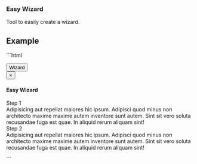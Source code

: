 
### Easy Wizard
Tool to easily create a wizard.

## Example

´´´html


<!DOCTYPE html>
<html lang="en">
<head>
    <meta charset="UTF-8">
    <title></title>
    <link rel="stylesheet" href="//maxcdn.bootstrapcdn.com/bootstrap/3.3.5/css/bootstrap.min.css">
    <link rel="stylesheet" href="//maxcdn.bootstrapcdn.com/bootstrap/3.3.5/css/bootstrap-theme.min.css">
    <script src="//code.jquery.com/jquery-2.1.4.js"></script>
    <script src="//maxcdn.bootstrapcdn.com/bootstrap/3.3.5/js/bootstrap.min.js"></script>
    <link rel="stylesheet" href="easyWizard.css">
</head>
<body>
    <div class="text-center">
        <button type="button" class="btn btn-primary btn-lg" data-toggle="modal" data-target="#myModal">
            Wizard
        </button>
    </div>
    <div class="modal fade" id="myModal" tabindex="-1" role="dialog" aria-labelledby="myModalLabel">
        <div class="modal-dialog" role="document">
            <div class="modal-content">
                <div class="modal-header">
                    <button type="button" class="close" data-dismiss="modal" aria-label="Close"><span aria-hidden="true">&times;</span></button>
                    <h4 class="modal-title" id="myModalLabel">Easy Wizard</h4>
                </div>
                <div class="modal-body wizard-content">
                    <div class="wizard-step">
                        Step 1 <br>
                        Adipisicing aut repellat maiores hic ipsum. Adipisci quod minus non architecto maxime maxime autem inventore sunt autem. Sint sit vero soluta recusandae fuga est quae. In aliquid rerum aliquam sint!
                    </div>
                    <div class="wizard-step">
                        Step 2 <br>
                        Adipisicing aut repellat maiores hic ipsum. Adipisci quod minus non architecto maxime maxime autem inventore sunt autem. Sint sit vero soluta recusandae fuga est quae. In aliquid rerum aliquam sint!
                    </div>
                </div>
                <div class="modal-footer wizard-buttons">
                    <!-- The wizard button will be inserted here. -->
                </div>
            </div>
        </div>
    </div>
    <script src="easyWizard.js"></script> 
    <script>
        $(document).on("ready", function(){
            $("#myModal").wizard({
                onfinish:function(){
                    console.log("Hola mundo");
                }
            });
        });
    </script>
</body>


´´´



